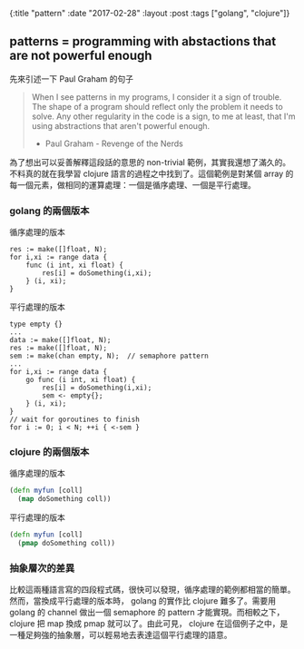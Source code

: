 {:title "pattern"
 :date "2017-02-28"
 :layout :post
 :tags  ["golang", "clojure"]}
## patterns = programming with abstactions that are not powerful enough

先來引述一下 Paul Graham 的句子
> When I see patterns in my programs, I consider it a sign of trouble. The shape of a program should reflect only the problem it needs to solve. Any other regularity in the code is a sign, to me at least, that I'm using abstractions that aren't powerful enough.
>- Paul Graham - Revenge of the Nerds

為了想出可以妥善解釋這段話的意思的 non-trivial 範例，其實我還想了滿久的。不料真的就在我學習 clojure 語言的過程之中找到了。這個範例是對某個 array 的每一個元素，做相同的運算處理：一個是循序處理、一個是平行處理。

<!--more-->

### golang 的兩個版本

循序處理的版本
```golang
res := make([]float, N);
for i,xi := range data {
    func (i int, xi float) {
        res[i] = doSomething(i,xi);
    } (i, xi);
}

```

平行處理的版本
```golang
type empty {}
...
data := make([]float, N);
res := make([]float, N);
sem := make(chan empty, N);  // semaphore pattern
...
for i,xi := range data {
    go func (i int, xi float) {
        res[i] = doSomething(i,xi);
        sem <- empty{};
    } (i, xi);
}
// wait for goroutines to finish
for i := 0; i < N; ++i { <-sem }
```

### clojure 的兩個版本 

循序處理的版本
```clj
(defn myfun [coll]
  (map doSomething coll))
```

平行處理的版本

```clj 
(defn myfun [coll]
  (pmap doSomething coll))

```
### 抽象層次的差異
比較這兩種語言寫的四段程式碼，很快可以發現，循序處理的範例都相當的簡單。然而，當換成平行處理的版本時， golang 的實作比 clojure 難多了。需要用 golang 的 channel 做出一個 semaphore 的 pattern 才能實現。而相較之下， clojure 把 map 換成 pmap 就可以了。由此可見， clojure 在這個例子之中，是一種足夠強的抽象層，可以輕易地去表達這個平行處理的語意。
